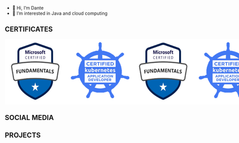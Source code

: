 - 👋 Hi, I’m Dante
- 👀 I’m interested in Java and cloud computing

## CERTIFICATES

<div style="display: flex; justify-content: space-around;">
  <img src="assets/az_f.png" alt="Mi Imagen" width="200">
  <img src="assets/k8s_d.png" alt="Mi Imagen" width="200">
  <img src="assets/az_f.png" alt="Mi Imagen" width="200">
  <img src="assets/k8s_d.png" alt="Mi Imagen" width="200">
</div>

## SOCIAL MEDIA

## PROJECTS
